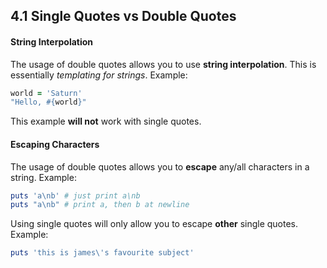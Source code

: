 ## 4.1 Single Quotes vs Double Quotes


#### String Interpolation

The usage of double quotes allows you to use **string interpolation**. This is essentially *templating for strings*. Example:

```ruby
world = 'Saturn'
"Hello, #{world}"
```

This example **will not** work with single quotes.

#### Escaping Characters

The usage of double quotes allows you to **escape** any/all characters in a string. Example:

```ruby
puts 'a\nb' # just print a\nb
puts "a\nb" # print a, then b at newline
```

Using single quotes will only allow you to escape **other** single quotes. Example:

```ruby
puts 'this is james\'s favourite subject'
```
